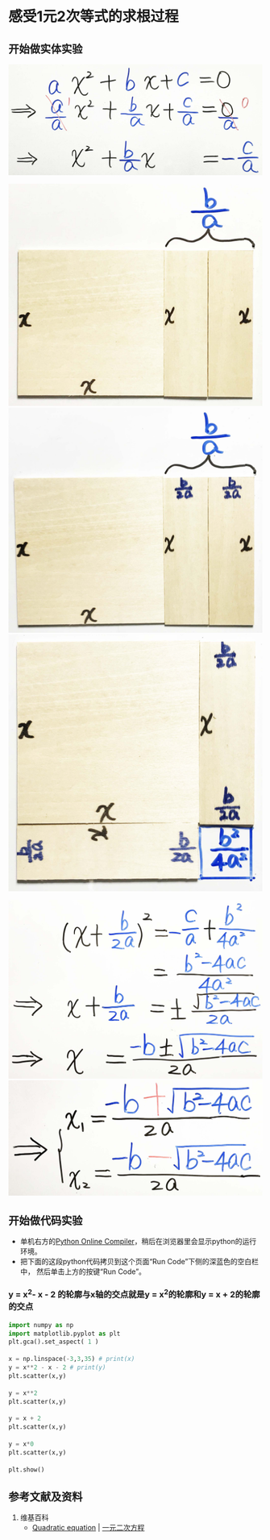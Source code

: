 # 感受1元2次等式的求根过程

## 开始做实体实验

![](/images/函数与解析几何/n个未知数和n次幂的等式/感受1元2次等式的求根过程/1a1.jpg)

![](/images/函数与解析几何/n个未知数和n次幂的等式/感受1元2次等式的求根过程/2a1.jpg)
![](/images/函数与解析几何/n个未知数和n次幂的等式/感受1元2次等式的求根过程/2a2.jpg)
![](/images/函数与解析几何/n个未知数和n次幂的等式/感受1元2次等式的求根过程/2a3.jpg)

![](/images/函数与解析几何/n个未知数和n次幂的等式/感受1元2次等式的求根过程/3a1.jpg)
![](/images/函数与解析几何/n个未知数和n次幂的等式/感受1元2次等式的求根过程/3a2.jpg)

## 开始做代码实验

- 单机右方的[Python Online Compiler](https://www.alphacodingskills.com/compile-python-online.php)，稍后在浏览器里会显示python的运行环境。
- 把下面的这段python代码拷贝到这个页面“Run Code”下侧的深蓝色的空白栏中， 然后单击上方的按键“Run Code”。

### y = x<sup>2</sup>- x - 2 的轮廓与x轴的交点就是y = x<sup>2</sup>的轮廓和y = x + 2的轮廓的交点
```python
import numpy as np
import matplotlib.pyplot as plt
plt.gca().set_aspect( 1 ) 

x = np.linspace(-3,3,35) # print(x)
y = x**2 - x - 2 # print(y)
plt.scatter(x,y)

y = x**2
plt.scatter(x,y)

y = x + 2 
plt.scatter(x,y)

y = x*0
plt.scatter(x,y)

plt.show()
```

## 参考文献及资料

1. 维基百科
	- [Quadratic equation](https://en.wikipedia.org/wiki/Quadratic_equation) | [一元二次方程](https://zh.wikipedia.org/wiki/%E4%B8%80%E5%85%83%E4%BA%8C%E6%AC%A1%E6%96%B9%E7%A8%8B) 